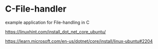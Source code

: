 # C-File-handler
example application for File-handling in C


https://linuxhint.com/install_dot_net_core_ubuntu/


https://learn.microsoft.com/en-us/dotnet/core/install/linux-ubuntu#2204
